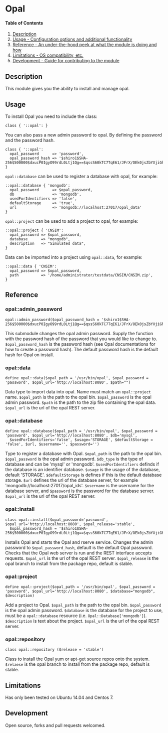 # Opal

#### Table of Contents

1. [Description](#description)
1. [Usage - Configuration options and additional functionality](#usage)
1. [Reference - An under-the-hood peek at what the module is doing and how](#reference)
1. [Limitations - OS compatibility, etc.](#limitations)
1. [Development - Guide for contributing to the module](#development)

## Description

This module gives you the ability to install and manage opal. 

## Usage

To install Opal you need to include the class:

```puppet
class { '::opal': }
```

You can also pass a new admin password to opal. By defining the password and the password hash.

```puppet
class { '::opal':
  opal_password      => 'password', 
  opal_password_hash => '$shiro1$SHA-256$500000$dxucP0IgyO99rdL0Ltj1Qg==$qssS60kTC7TqE61/JFrX/OEk0jsZbYXjiGhR7/t+XNY=',
}
```

`opal::database` can be used to register a database with opal, for example:

```puppet
::opal::database { 'mongodb':
  opal_password      => $opal_password,
  db                 => 'mongodb',
  usedForIdentifiers => 'false',
  defaultStorage     => 'true',
  url                => 'mongodb://localhost:27017/opal_data'
}
```

`opal::project` can be used to add a project to opal, for example:
 
```puppet
::opal::project { 'CNSIM':
  opal_password => $opal_password,
  database      => "mongodb",
  description   => "Simulated data",
}
```
    
Data can be imported into a project using `opal::data`, for example:

```puppet
::opal::data { 'CNSIM':
  opal_password => $opal_password,
  path          => '/home/administrator/testdata/CNSIM/CNSIM.zip',
}
```    

## Reference

### opal::admin_password

```puppet
opal::admin_password($opal_password_hash = '$shiro1$SHA-256$500000$dxucP0IgyO99rdL0Ltj1Qg==$qssS60kTC7TqE61/JFrX/OEk0jsZbYXjiGhR7/t+XNY=') 
```
This submodule changes the opal admin password. Supply the function with the password hash of the password that
you would like to change to. `$opal_password_hash` is the password hash (see Opal documentations for how to create
a password hash). The default password hash is the default hash for Opal on install. 
 
### opal::data

```puppet
define opal::data($opal_path = '/usr/bin/opal', $opal_password = 'password', $opal_url='http://localhost:8080', $path="")
```
Data type to import data into opal. Name must match an `opal::project` name. `$opal_path` is the path to the
opal bin. `$opal_password` is the opal admin password. `$path` is the path to the zip file containing the opal
data. `$opal_url` is the url of the opal REST server.

### opal::database

```puppet
define opal::database($opal_path = '/usr/bin/opal', $opal_password = 'password', $opal_url='http://localhost:8080', $db='mysql',
  $usedForIdentifiers='false', $usage='STORAGE', $defaultStorage = 'false', $url, $username='', $password='')
```
Type to register a database with Opal. `$opal_path` is the path to the opal bin. `$opal_password` is the opal admin 
password. `$db_type` is the type of database and can be 'mysql' or 'mongodb'. `$usedForIdentifiers` definds if
the database is an identifier database. `$usage` is the usage of the database, default 'STORAGE'. `$defaultStorage` is
defines if this is the default database storage. `$url` defines the url of the database server, for example
'mongodb://localhost:27017/opal_ids'. `$username` is the username for the database server, and `$password` is the password
for the database server. `$opal_url` is the url of the opal REST server.

### opal::install

```puppet
class opal::install($opal_password='password', $opal_url='http://localhost:8080', $opal_release='stable',
  $opal_password_hash = '$shiro1$SHA-256$500000$dxucP0IgyO99rdL0Ltj1Qg==$qssS60kTC7TqE61/JFrX/OEk0jsZbYXjiGhR7/t+XNY=') 
```
Installs Opal and starts the Opal and rserve service. Changes the admin password to `$opal_password_hash`, default is the
default Opal password. Checks that the Opal web server is run and the REST interface accepts requests. `$opal_url` is the
url of the opal REST server. `$opal_release` is the opal branch to install from the package repo, default is stable.

### opal::project

```puppet
define opal::project($opal_path = '/usr/bin/opal', $opal_password = 'password', $opal_url='http://localhost:8080', $database="mongodb", $description)
```
Add a project to Opal. `$opal_path` is the path to the opal bin. `$opal_password` is the opal admin password. `$database` 
is the database for the project to use, must be a `opal::database` resource (i.e. `Opal::Database['mongodb']`). `$description` 
is text about the project. `$opal_url` is the url of the opal REST server.

### opal::repository

```puppet
class opal::repository ($release = 'stable')
```
Class to install the Opal yum or apt-get source repos onto the system. `$relaese` is the opal branch to install from the 
package repo, default is stable. 

## Limitations

Has only been tested on Ubuntu 14.04 and Centos 7. 

## Development

Open source, forks and pull requests welcomed. 

